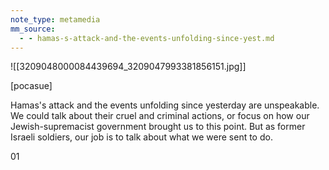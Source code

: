 ```yaml
---
note_type: metamedia
mm_source:
  - - hamas-s-attack-and-the-events-unfolding-since-yest.md
---
```


![[3209048000084439694_3209047993381856151.jpg]]

[pocasue]

Hamas's attack and the events unfolding since
yesterday are unspeakable. We could talk about
their cruel and criminal actions, or focus on
how our Jewish-supremacist government
brought us to this point. But as former Israeli
soldiers, our job is to talk about what we were
sent to do.

01



